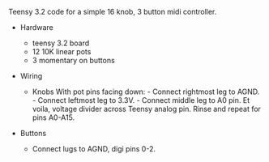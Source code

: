Teensy 3.2 code for a simple 16 knob, 3 button midi controller.

- Hardware
    - teensy 3.2 board
    - 12 10K linear pots
    - 3 momentary on buttons
- Wiring
    - Knobs
        With pot pins facing down:
            - Connect rightmost leg to AGND.
            - Connect leftmost leg to 3.3V.
            - Connect middle leg to A0 pin.
Et voila, voltage divider across Teensy analog pin.
Rinse and repeat for pins A0-A15.

- Buttons
    - Connect lugs to AGND, digi pins 0-2.